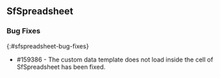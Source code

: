 ## SfSpreadsheet

### Bug Fixes
{:#sfspreadsheet-bug-fixes}

* \#159386 - The custom data template does not load inside the cell of SfSpreadsheet has been fixed.
